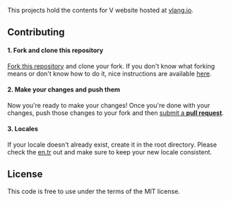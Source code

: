 This projects hold the contents for V website hosted at [vlang.io](https://vlang.io).

## Contributing

#### 1. Fork and clone this repository

[Fork this repository](https://github.com/vlang/website/fork) and clone your fork. If you don't know what forking means or don't know how to do it, nice instructions are available [here](https://help.github.com/articles/fork-a-repo/).

#### 2. Make your changes and push them

Now you're ready to make your changes! Once you're done with your changes, push those changes to your fork and then [submit a **pull request**](https://help.github.com/articles/using-pull-requests/).

#### 3. Locales

If your locale doesn't already exist, create it in the root directory. Please check the [en.tr](https://github.com/vlang/website/blob/master/en.tr) out and make sure to keep your new locale consistent.

## License

This code is free to use under the terms of the MIT license.
